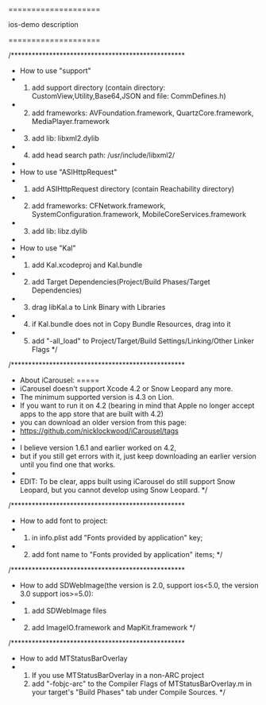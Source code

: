 
====================

ios-demo description

====================

/**************************************************
 *  How to use "support"
 *  1. add support directory (contain directory: CustomView,Utility,Base64,JSON and file: CommDefines.h)
 *  2. add frameworks: AVFoundation.framework, QuartzCore.framework, MediaPlayer.framework
 *  3. add lib: libxml2.dylib
 *  4. add head search path: /usr/include/libxml2/
 *
 *  How to use "ASIHttpRequest"
 *  1. add ASIHttpRequest directory (contain Reachability directory)
 *  2. add frameworks: CFNetwork.framework, SystemConfiguration.framework, MobileCoreServices.framework
 *  3. add lib: libz.dylib
 *
 *  How to use "Kal"
 *  1. add Kal.xcodeproj and Kal.bundle
 *  2. add Target Dependencies(Project/Build Phases/Target Dependencies)
 *  3. drag libKal.a to Link Binary with Libraries
 *  4. if Kal.bundle does not in Copy Bundle Resources, drag into it
 *  5. add "-all_load" to Project/Target/Build Settings/Linking/Other Linker Flags
 */

/**************************************************
 *  About iCarousel:
 =====
 *  iCarousel doesn't support Xcode 4.2 or Snow Leopard any more. 
 *  The minimum supported version is 4.3 on Lion.
 *  If you want to run it on 4.2 (bearing in mind that Apple no longer accept apps to the app store that are built with 4.2) 
 *  you can download an older version from this page:
 *  https://github.com/nicklockwood/iCarousel/tags
 *
 *  I believe version 1.6.1 and earlier worked on 4.2, 
 *  but if you still get errors with it, just keep downloading an earlier version until you find one that works.
 *
 *  EDIT: To be clear, apps built using iCarousel do still support Snow Leopard, but you cannot develop using Snow Leopard.
 */

/**************************************************
 *  How to add font to project:
 *  1. in info.plist add "Fonts provided by application" key;
 *  2. add font name to "Fonts provided by application" items;
 */

/**************************************************
 *  How to add SDWebImage(the version is 2.0, support ios<5.0, the version 3.0 support ios>=5.0):
 *  1. add SDWebImage files
 *  2. add ImageIO.framework and MapKit.framework
 */

/**************************************************
 *  How to add MTStatusBarOverlay
 *  1. If you use MTStatusBarOverlay in a non-ARC project
    2. add "-fobjc-arc" to the Compiler Flags of MTStatusBarOverlay.m in your target's "Build Phases" tab under Compile Sources.
 */
